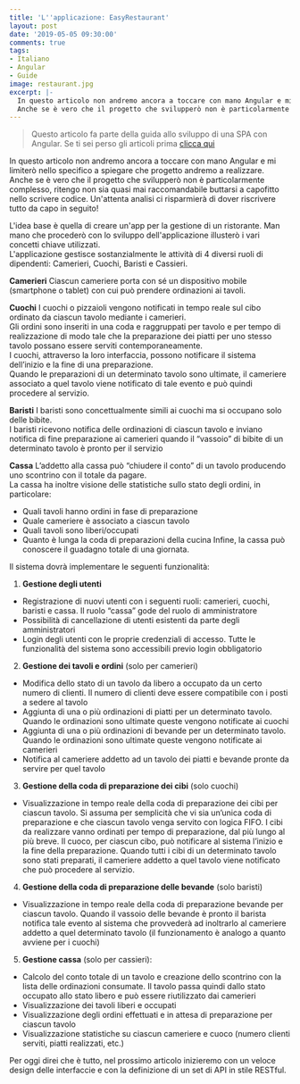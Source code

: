 ```yaml
---
title: 'L''applicazione: EasyRestaurant'
layout: post
date: '2019-05-05 09:30:00'
comments: true
tags:
- Italiano
- Angular
- Guide
image: restaurant.jpg
excerpt: |-
  In questo articolo non andremo ancora a toccare con mano Angular e mi limiterò nello specifico a spiegare che progetto andremo a realizzare. <br />
  Anche se è vero che il progetto che svilupperò non è particolarmente complesso, ritengo non sia quasi mai raccomandabile buttarsi a capofitto nello scrivere codice. Un'attenta analisi ci risparmierà di dover riscrivere tutto da capo in seguito!
---
```


> Questo articolo fa parte della guida allo sviluppo di una SPA con Angular. Se ti sei perso gli articoli prima [clicca qui][index]

In questo articolo non andremo ancora a toccare con mano Angular e mi limiterò nello specifico a spiegare che progetto andremo a realizzare. <br />
Anche se è vero che il progetto che svilupperò non è particolarmente complesso, ritengo non sia quasi mai raccomandabile buttarsi a capofitto nello scrivere codice. Un'attenta analisi ci risparmierà di dover riscrivere tutto da capo in seguito!

L'idea base è quella di creare un'app per la gestione di un ristorante. Man mano che procederò con lo sviluppo dell'applicazione illusterò i vari concetti chiave utilizzati.<br />
L'applicazione gestisce sostanzialmente le attività di 4 diversi ruoli di dipendenti: Camerieri, Cuochi, Baristi e Cassieri.

**Camerieri**
Ciascun cameriere porta con sé un dispositivo mobile (smartphone o tablet) con cui può prendere ordinazioni ai tavoli.

**Cuochi**
I cuochi o pizzaioli vengono notificati in tempo reale sul cibo ordinato da ciascun tavolo mediante i camerieri.<br />
Gli ordini sono inseriti in una coda e raggruppati per tavolo e per tempo di realizzazione di modo tale che la preparazione dei piatti per uno stesso tavolo possano essere serviti contemporaneamente. <br />
I cuochi, attraverso la loro interfaccia, possono notificare il sistema dell’inizio e la fine di una preparazione.<br />
Quando le preparazioni di un determinato tavolo sono ultimate, il cameriere associato a quel tavolo viene notificato di tale evento e può quindi procedere al servizio.

**Baristi**
I baristi sono concettualmente simili ai cuochi ma si occupano solo delle bibite.<br />
I baristi ricevono notifica delle ordinazioni di ciascun tavolo e inviano notifica di fine preparazione ai camerieri quando il “vassoio” di bibite di un determinato tavolo è pronto per il servizio

**Cassa**
L’addetto alla cassa può “chiudere il conto” di un tavolo producendo uno scontrino con il totale da pagare.<br />
La cassa ha inoltre visione delle statistiche sullo stato degli ordini, in particolare:
* Quali tavoli hanno ordini in fase di preparazione
* Quale cameriere è associato a ciascun tavolo
* Quali tavoli sono liberi/occupati
* Quanto è lunga la coda di preparazioni della cucina
Infine, la cassa può conoscere il guadagno totale di una giornata.

Il sistema dovrà implementare le seguenti funzionalità:
1. **Gestione degli utenti**
* Registrazione di nuovi utenti con i seguenti ruoli: camerieri, cuochi, baristi e cassa. Il ruolo “cassa” gode del ruolo di amministratore
* Possibilità di cancellazione di utenti esistenti da parte degli amministratori
* Login degli utenti con le proprie credenziali di accesso. Tutte le funzionalità del sistema sono accessibili previo login obbligatorio
2. **Gestione dei tavoli e ordini** (solo per camerieri)
* Modifica dello stato di un tavolo da libero a occupato da un certo numero di clienti. Il numero di clienti deve essere compatibile con i posti a sedere al tavolo
* Aggiunta di una o più ordinazioni di piatti per un determinato tavolo. Quando le ordinazioni sono ultimate queste vengono notificate ai cuochi
* Aggiunta di una o più ordinazioni di bevande per un determinato tavolo. Quando le ordinazioni sono ultimate queste vengono notificate ai camerieri
* Notifica al cameriere addetto ad un tavolo dei piatti e bevande pronte da servire per quel tavolo
3. **Gestione della coda di preparazione dei cibi** (solo cuochi)
* Visualizzazione in tempo reale della coda di preparazione dei cibi per ciascun tavolo. 
Si assuma per semplicità che vi sia un’unica coda di preparazione e che ciascun tavolo venga servito con logica FIFO. 
I cibi da realizzare vanno ordinati per tempo di preparazione, dal più lungo al più breve. 
Il cuoco, per ciascun cibo, può notificare al sistema l’inizio e la fine della preparazione. 
Quando tutti i cibi di un determinato tavolo sono stati preparati, il cameriere addetto a quel tavolo viene notificato che può procedere al servizio.
4. **Gestione della coda di preparazione delle bevande** (solo baristi)
* Visualizzazione in tempo reale della coda di preparazione bevande per ciascun tavolo. 
Quando il vassoio delle bevande è pronto il barista notifica tale evento al sistema che provvederà ad inoltrarlo al cameriere addetto a quel determinato tavolo (il funzionamento è analogo a quanto avviene per i cuochi)
5. **Gestione cassa** (solo per cassieri):
* Calcolo del conto totale di un tavolo e creazione dello scontrino con la lista delle ordinazioni consumate. Il tavolo passa quindi dallo stato occupato allo stato libero e può essere riutilizzato dai camerieri
* Visualizzazione dei tavoli liberi e occupati
* Visualizzazione degli ordini effettuati e in attesa di preparazione per ciascun tavolo
* Visualizzazione statistiche su ciascun cameriere e cuoco (numero clienti serviti, piatti realizzati, etc.)


Per oggi direi che è tutto, nel prossimo articolo inizieremo con un veloce design delle interfaccie e con la definizione di un set di API in stile RESTful.

[index]:https://lucabozzetto.github.io/realizzare-una-single-page-application-con-angular-e-nodejs/